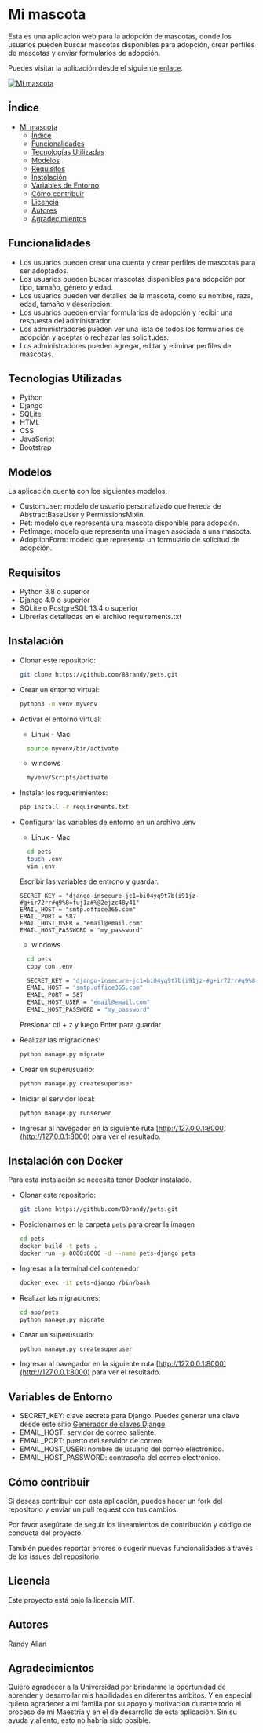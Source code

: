 # Mi mascota
Esta es una aplicación web para la adopción de mascotas, donde los usuarios pueden buscar mascotas disponibles para adopción, crear perfiles de mascotas y enviar formularios de adopción.

Puedes visitar la aplicación desde el siguiente [enlace](https://88randy.pythonanywhere.com/).

[![Mi mascota](static/images/index-image.png)](https://88randy.pythonanywhere.com/)

## Índice
- [Mi mascota](#mi-mascota)
  - [Índice](#índice)
  - [Funcionalidades](#funcionalidades)
  - [Tecnologías Utilizadas](#tecnologías-utilizadas)
  - [Modelos](#modelos)
  - [Requisitos](#requisitos)
  - [Instalación](#instalación)
  - [Variables de Entorno](#variables-de-entorno)
  - [Cómo contribuir](#cómo-contribuir)
  - [Licencia](#licencia)
  - [Autores](#autores)
  - [Agradecimientos](#agradecimientos)


## Funcionalidades

- Los usuarios pueden crear una cuenta y crear perfiles de mascotas para ser adoptados.
- Los usuarios pueden buscar mascotas disponibles para adopción por tipo, tamaño, género y edad.
- Los usuarios pueden ver detalles de la mascota, como su nombre, raza, edad, tamaño y descripción.
- Los usuarios pueden enviar formularios de adopción y recibir una respuesta del administrador.
- Los administradores pueden ver una lista de todos los formularios de adopción y aceptar o rechazar las solicitudes.
- Los administradores pueden agregar, editar y eliminar perfiles de mascotas.

## Tecnologías Utilizadas
- Python
- Django
- SQLite
- HTML
- CSS
- JavaScript
- Bootstrap


## Modelos
La aplicación cuenta con los siguientes modelos:

- CustomUser: modelo de usuario personalizado que hereda de AbstractBaseUser y PermissionsMixin.
- Pet: modelo que representa una mascota disponible para adopción.
- PetImage: modelo que representa una imagen asociada a una mascota.
- AdoptionForm: modelo que representa un formulario de solicitud de adopción.

## Requisitos
- Python 3.8 o superior
- Django 4.0 o superior
- SQLite o PostgreSQL 13.4 o superior
- Librerías detalladas en el archivo requirements.txt

## Instalación
- Clonar este repositorio:

    ```bash
    git clone https://github.com/88randy/pets.git
    ```
- Crear un entorno virtual: 
    ```bash
    python3 -m venv myvenv
    ```
- Activar el entorno virtual: 
  - Linux - Mac
  ```bash
    source myvenv/bin/activate
    ```
  - windows
  ```bash
    myvenv/Scripts/activate
    ```
- Instalar los requerimientos: 
    ```bash
    pip install -r requirements.txt
    ```
- Configurar las variables de entorno en un archivo .env
  - Linux - Mac
  ```bash
    cd pets
    touch .env
    vim .env
    ```
    Escribir las variables de entrono y guardar.
    ```vim
    SECRET_KEY = "django-insecure-jc1=bi04yq9t7b(i91jz-#g+ir72rr#q9%8=fuj1z#%@2ejzc48y41"
    EMAIL_HOST = "smtp.office365.com"
    EMAIL_PORT = 587
    EMAIL_HOST_USER = "email@email.com"
    EMAIL_HOST_PASSWORD = "my_password"
    ```
  - windows
  ```bash
    cd pets
    copy con .env

    SECRET_KEY = "django-insecure-jc1=bi04yq9t7b(i91jz-#g+ir72rr#q9%8=fuj1z#%@2ejzc48y41"
    EMAIL_HOST = "smtp.office365.com"
    EMAIL_PORT = 587
    EMAIL_HOST_USER = "email@email.com"
    EMAIL_HOST_PASSWORD = "my_password"
    ```
    Presionar ctl + z y luego Enter para guardar
- Realizar las migraciones:
    ```bash
    python manage.py migrate
    ```
- Crear un superusuario: 
    ```bash
    python manage.py createsuperuser
    ```
- Iniciar el servidor local:
    ```bash
    python manage.py runserver
    ```
- Ingresar al navegador en la siguiente ruta [http://127.0.0.1:8000](http://127.0.0.1:8000) para ver el resultado.


## Instalación con Docker

Para esta instalación se necesita tener Docker instalado.

- Clonar este repositorio:

    ```bash
    git clone https://github.com/88randy/pets.git
    ```

- Posicionarnos en la carpeta `pets` para crear la imagen
    ```bash
    cd pets
    docker build -t pets .
    docker run -p 8000:8000 -d --name pets-django pets
    ```
- Ingresar a la terminal del contenedor
  ```bash
  docker exec -it pets-django /bin/bash
  ```
- Realizar las migraciones:
    ```bash
    cd app/pets
    python manage.py migrate
    ```
- Crear un superusuario: 
    ```bash
    python manage.py createsuperuser
    ```
- Ingresar al navegador en la siguiente ruta [http://127.0.0.1:8000](http://127.0.0.1:8000) para ver el resultado.

## Variables de Entorno
- SECRET_KEY: clave secreta para Django. Puedes generar una clave desde este sitio [Generador de claves Django](https://djecrety.ir/)
- EMAIL_HOST: servidor de correo saliente.
- EMAIL_PORT: puerto del servidor de correo.
- EMAIL_HOST_USER: nombre de usuario del correo electrónico.
- EMAIL_HOST_PASSWORD: contraseña del correo electrónico.

## Cómo contribuir
Si deseas contribuir con esta aplicación, puedes hacer un fork del repositorio y enviar un pull request con tus cambios.

Por favor asegúrate de seguir los lineamientos de contribución y código de conducta del proyecto.

También puedes reportar errores o sugerir nuevas funcionalidades a través de los issues del repositorio.

## Licencia
Este proyecto está bajo la licencia MIT.

## Autores
Randy Allan

## Agradecimientos
Quiero agradecer a la Universidad por brindarme la oportunidad de aprender y desarrollar mis habilidades en diferentes ámbitos. Y en especial quiero agradecer a mi familia por su apoyo y motivación durante todo el proceso de mi Maestría y en el de desarrollo de esta aplicación. Sin su ayuda y aliento, esto no habría sido posible.